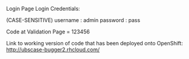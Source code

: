 Login Page Login Credentials:

(CASE-SENSITIVE)
username : admin
password : pass

Code at Validation Page = 123456

Link to working version of code that has been deployed onto OpenShift:
http://ubscase-bugger2.rhcloud.com/